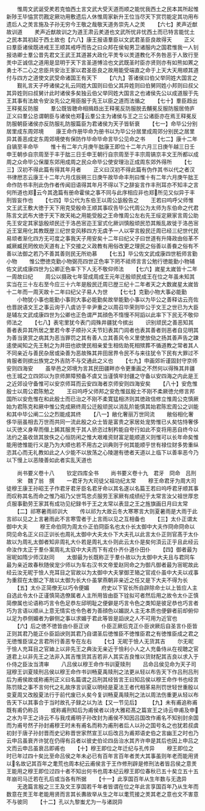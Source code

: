 <!-- { "loadSidebar": true } -->
　　惟周文武诞受羑若克恤西土言文武大受天道而顺之能忧我西土之民本其所起惟新陟王毕恊赏罚戡定厥功用敷遗后人休惟周家新升王位当尽天下赏罚能定其功用布遗后人之羙言施及子孙无穷今王敬之哉敬天道务崇先人之羙
　　【六七】羑声近猷故训道
　　羑声近猷故训之为道王肃云羑道也文武所忧非忧西土而已特言能忧土之民本其初起于西土故也【六八】康王报语羣臣以文武君圣臣良故得天
　　正义曰羣臣诸侯既进戒王王顺其戒呼而告之曰众邦在侯甸男卫诸服内之国君惟我一人钊报诰卿士羣公昔先君文王武王其道甚大政化平羙专以羙道教化不务咎恶于人致行至羙中正诚信之道用是显明于天下言圣道愽洽也文武既圣时臣亦贤则亦有如熊如罴之勇士不二心之忠臣共安治王家以君圣臣良之故用能受端直之命于上天大天用顺其道付与四方之道使文武受命诸国王有天下
　　【六九】答诸侯曰伯父举同姓大国言之
　　觐礼言天子呼诸侯之礼云同姓大国则曰伯父其异姓则曰伯舅同姓小邦则曰叔父其异姓则曰叔舅计此时诸侯多矣独云伯父举同姓大国言之也诸侯先公以成道服于先王其事有法故令安汝先公之用臣服于先王以臣之道而法循之
　　【七十】羣臣趋出王释冕反防服
　　羣公既皆聴命相揖趋出王释冕反防服脱去黼冕反服防服居倚庐正义曰羣公总谓朝臣与诸侯也郑云羣公主为诸侯与王之三公诸臣亦在焉王释冕反防服朝臣诸侯亦反防服礼防服篇臣为君诸侯为天子皆斩衰
　　【七一】命毕公分别居里成东周郊境
　　康王命作册毕命为册书以为毕公分居里成周郊分别民之居里异其善恶成定东周郊境使有保防作毕命毕命言毕公见命之书
　　【七二】康十二年自镐至丰命毕
　　惟十有二年六月庚午朏康王即位十二年六月三日庚午越三日壬申王朝歩自宗周至于丰于朏三日壬申王朝行自宗周至于丰宗周镐京丰文王所都以成周之众命毕公保厘东郊用成周之民众命毕公使安理治正成周东郊外得所
　　【七三】汉初不得此篇有得其年月者
　　正义曰汉初不得此篇有伪作其书以代之者汉书律厯志云康王十二年六月戊辰朔三日庚午故毕命丰刑曰惟十有二年六月庚午朏王命作防书丰刑此伪作者传闻旧语得其年月不得以下之辞妄言作丰刑耳亦不知丰之言何所道也郑云今其逸篇有册命霍侯之事不同与此序相应非也郑所见又似异于丰刑皆妄作也
　　【七四】毕公代为东伯王以周公毖殷告之
　　王若曰呜呼父师惟文王武王敷大徳于天下用克受殷命王顺其事叹告毕公代周公为太师为东伯命之代君陈言文武布大徳于天下故天祐之用能受殷之王命惟周公左右先王绥定厥家言周公助先王安定其家毖殷顽民迁于洛邑宻迩王室式化厥训慎殷顽民恐其叛乱故徙于洛邑宻近王室用化其教既歴三纪世变风移四方无虞予一人以寜言殷民迁周已经三纪世代民易顽者渐化四方无可度之事我天子用安矣十二年曰纪父子曰世道有升降政由俗革不臧厥臧民罔攸劝天道有上下交接之义政教有用俗改更之理民之俗善以善飬之俗有不善以法御之若乃不善其善则民无所劝慕
　　【七五】毕公佐文武成康四世秖师言勤小物
　　惟公懋徳克勤小物弼亮四世正色率下罔不祗师言言公勉行徳能勤小物辅佐文武成康四世为公卿正色率下下人无不敬仰师法
　　【七六】嵗星太嵗皆十二年一周故曰纪
　　周公以摄政七年营成周成王元年迁殷顽民成王在位之年虽未知其实当在三十左右至今应三十六年是殷民迁周已歴三纪十二年者天之大数嵗星太嵗皆十二年而一周天故十二年曰纪父子易人为世
　　【七七】克勤小物大事必能勤
　　小物犹小事也能勤小事则大事必能勤矣故举能勤小事以为毕公之善释诂云亮佐也晋説语文王之事云询于八虞访于辛尹重之以周召毕荣则毕公于文王之世已为大臣是辅左文武成康四世为公卿也正色谓严其顔色不惰慢不阿謟以此率下下民无不敬仰师法之
　　【七八】表宅里犹今表门闾殊井疆犹今摈出
　　识别顽民之善恶知其善者表异其所居之里若今孝子顺孙义夫节妇表其门闾者也表其善者则恶者自见明其为善当褒赏之病其为恶当罪罚之其有善人立其善风令义里使放俲之扬其善声告之踈逺使闻知之先王制之为井田也欲使民相亲爱生相佐助死相殡葬不循道教之常者其人不同亲近与善民杂居或染善为恶故殊其井田居界令民不与来往犹令下民有大罪过不肯服者则摈出族党之外吉防不与交通此之义也
　　【七九】申画郊圻谨固封守京师安则四海安
　　虽举邑之郊境为言其民田疆畔亦令更重画之不然何以得殊其井疆也王城之立四郊以为京师屏障预备不虞又当谨慎牢封疆之守备以安四海之内此是王之近郊设守备惟可以安京师耳而云安四海者京师安则四海安矣
　　【八十】安危惟殷士以周公君陈勉之
　　王曰呜呼父师邦之安危惟兹殷士不刚不柔厥徳允修言邦国所以安危惟在和此殷士而已治之不刚不柔寛猛相济则其徳政信修立惟周公克慎厥始为君陈克和厥中惟公克成厥终周公迁殷顽民以消乱阶能慎其始君陈宏周公之训能和其中毕公阐二公之烈能成其终
　　【八一】敝化奢丽万世同流
　　敝俗相化奢侈华丽虽相去万世而共同一流此殷之众士皆是富贵之家居处宠势惟已乆矣怙恃奢侈以灭徳义身卑而僣上餙其服羙于其人骄恣过制矜能自夸行如此不变将用恶自终今以法约之虽收敛其放佚之心恒防闲之惟大艰难资财富足能顺道义则惟可以长年命矣惟能用徳惟能行义是乃为大顺也若不用古之训典则于何其能顺乎世有禄位财多势重纵恣其心而无礼教如此之人少能不以放荡之心陵邈有徳者天道以上临下以善率恶今乃以下慢上以恶陵善如此者实乱天道也



　　尚书要义卷十八
　　钦定四库全书
　　尚书要义卷十九　君牙　冏命　吕刑
　　宋　魏了翁　撰
　　一君牙为大司徒父祖功纪太常
　　穆王命君牙为周大司徒穆王康王孙昭王子作君牙君牙臣名君牙命以其名遂以名篇王若曰呜呼君牙顺其事而叹称其名而命之惟乃祖乃父世笃忠贞服劳王家厥有成绩纪于太常言汝父祖世厚忠贞服事勤劳王家其有成功见纪録书于王之太常以表显之王之旌旗画日月曰太常
　　【二】祁寒暑雨祁训大
　　传以祁为大故云冬大寒寒言大则夏暑雨是大雨于此言祁以见之上言暑雨此不言寒雪者于上言雨以见之互相备也
　　【三】太仆正谓太御中大夫
　　穆王命伯冏为周太仆正伯冏臣名也太仆长太御中大夫作冏命冏命以冏见命名正义曰正训长也周礼太御中大夫太仆下大夫孔以此言太仆正则官髙于太仆故以为周礼太御者知非周礼大仆若是周礼太仆则此云太仆是矣何湏云正乎且此经云命汝作太正于羣仆案周礼太驭中大夫而下有戎仆齐仆道仆田仆
　　【四】御者最为宻昵如隋少师汉赵同
　　太御最为长既称正于羣仆故以为太御中大夫且与君同车最为亲近故春秋随侯宠少师以为车右汉书文帝爱赵同命之为御凡御者最为宻昵故此经云汝无昵于憸人充耳目之官故以为太御中大夫掌御玊辂之官戎仆虽中大夫以戎事为重叙在太御之下故以太御为长大仆虽掌燕朝非亲近之任又是下大夫不得为长
　　【五】太仆正简僚无以巧令便媚
　　府史以下官长所自辟除命士以上皆应人主自选此令太仆正谨慎简选僚属者人主所用皆由臣下铨拟可者然后用之故令太仆正慎简僚属也论语称巧言令色足恭左邱明耻之便僻是巧言令色之类知是彼足恭也巧言者巧为言语以顺从上意无情实也令色者为善顔色以媚説人主无本质也便僻者前却俯仰以足为恭侧媚者为僻侧之事以求媚于君此等皆是謟谀之人不可用为近官也
　　【六】后之徳不徳皆由仆臣正谀
　　仆臣正厥后克正仆臣谀厥后自圣言仆臣皆正则其君乃能正仆臣謟谀则其君乃自谓圣后徳惟臣不徳惟臣君之有徳惟臣成之君之无徳惟臣误之言君所行善恶专在左右
　　【七】无昵于憸人无货其吉
　　尔无昵于憸人充耳目之官廸上以非先王之典汝无亲近于憸利小人之人充备侍从在视聴之官道君上以非先王之法非入其吉惟货其吉若非人其实吉良惟以货财配其吉良以求入于仆侍之臣汝当清审
　　八吕侯以穆王命作书训夏赎刑
　　吕命吕侯见命为天子司冦穆王训夏赎刑吕侯以穆王命作书训畅夏禹赎刑之法更从轻以布告天下作吕刑吕刑后为甫侯故或称甫刑正义曰名篇谓之吕刑其经皆言王曰知吕侯以穆王命作书也经言陈罚赎之事不言何代之礼故序言训夏以明经是夏法王者代相革易刑罚世轻世重殷以变夏周又改殷夏法行于前代废已乆矣今复训畅夏禹赎刑之法以周法伤重更从轻以布告天下以其事合于当时故孔子録之以为法【又一节见后】
　　【九】未有甫追称甫既有甫仍称吕
　　或称甫刑知后为甫侯者以诗大雅崧髙之篇宣王之诗云申甫及申之水为平王之诗云不与我戌甫明子孙改封为甫侯不知因吕国改作甫名不知别封余国而为甫号然子孙封甫穆王时未有甫名而称为甫刑者后人以孙之国号名之也犹若叔虞初封于唐子孙封晋而史记称晋世家然宣王以后改吕为甫郑语史伯之言幽王之时也乃云申吕虽衰齐许犹在仍得有吕者以彼史伯论四岳治水其齐许申是其后也因上申吕之文而云申吕虽衰吕即甫也
　　【十】穆王即位之年迁纪与孔传异
　　穆王即位之时已年过四十矣比至命吕侯之年未必已有百年言百年者羙大其事虽则年老而能用贤以名故记其百年之耄荒也周本纪云甫侯言于王作修刑辟是修刑法者皆吕侯之意羙王能用之穆王即位过四十者不知出何书也周本纪云穆王即位春秋已五十矣立五十五年崩司马迁若在孔后或当各有所据
　　【十一】此享国百年从生年数与无逸异
　　无逸篇言殷之三王及文王享国若千年者皆谓在位之年此言享国百年乃从生年而数意在羙王年老能用贤而言其长夀故举从生之年以耄荒接之羙其老之意也文不害意不与彼同
　　【十二】孔以九黎蚩尤为一与诸説异
